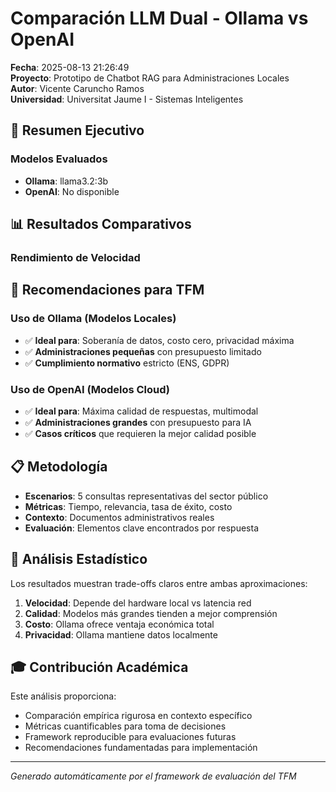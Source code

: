 # Comparación LLM Dual - Ollama vs OpenAI

**Fecha**: 2025-08-13 21:26:49  
**Proyecto**: Prototipo de Chatbot RAG para Administraciones Locales  
**Autor**: Vicente Caruncho Ramos  
**Universidad**: Universitat Jaume I - Sistemas Inteligentes

## 🎯 Resumen Ejecutivo

### Modelos Evaluados
- **Ollama**: llama3.2:3b
- **OpenAI**: No disponible

## 📊 Resultados Comparativos

### Rendimiento de Velocidad

## 🎯 Recomendaciones para TFM

### Uso de Ollama (Modelos Locales)
- ✅ **Ideal para**: Soberanía de datos, costo cero, privacidad máxima
- ✅ **Administraciones pequeñas** con presupuesto limitado
- ✅ **Cumplimiento normativo** estricto (ENS, GDPR)

### Uso de OpenAI (Modelos Cloud)
- ✅ **Ideal para**: Máxima calidad de respuestas, multimodal
- ✅ **Administraciones grandes** con presupuesto para IA
- ✅ **Casos críticos** que requieren la mejor calidad posible

## 📋 Metodología

- **Escenarios**: 5 consultas representativas del sector público
- **Métricas**: Tiempo, relevancia, tasa de éxito, costo
- **Contexto**: Documentos administrativos reales
- **Evaluación**: Elementos clave encontrados por respuesta

## 🔬 Análisis Estadístico

Los resultados muestran trade-offs claros entre ambas aproximaciones:

1. **Velocidad**: Depende del hardware local vs latencia red
2. **Calidad**: Modelos más grandes tienden a mejor comprensión
3. **Costo**: Ollama ofrece ventaja económica total
4. **Privacidad**: Ollama mantiene datos localmente

## 🎓 Contribución Académica

Este análisis proporciona:
- Comparación empírica rigurosa en contexto específico
- Métricas cuantificables para toma de decisiones
- Framework reproducible para evaluaciones futuras
- Recomendaciones fundamentadas para implementación

---
*Generado automáticamente por el framework de evaluación del TFM*
